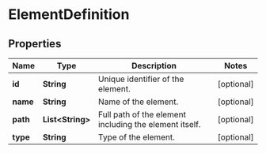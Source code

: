 
# ElementDefinition

## Properties
Name | Type | Description | Notes
------------ | ------------- | ------------- | -------------
**id** | **String** | Unique identifier of the element. |  [optional]
**name** | **String** | Name of the element. |  [optional]
**path** | **List&lt;String&gt;** | Full path of the element including the element itself. |  [optional]
**type** | **String** | Type of the element. |  [optional]




